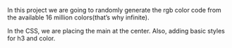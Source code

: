 In this project we are going to randomly generate 
the rgb color code from the available 
16 million colors(that’s why infinite).

In the CSS, we are placing the main at the center. 
Also, adding basic styles for h3 and color.